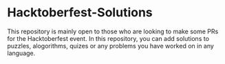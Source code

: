 # Hacktoberfest-Solutions
This repository is mainly open to those who are looking to make some PRs for the Hacktoberfest event. In this repository, you can add solutions to puzzles, alogorithms, quizes or any problems you have worked on in any language.
